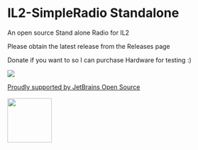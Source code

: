 # IL2-SimpleRadio Standalone
An open source Stand alone Radio for IL2

Please obtain the latest release from the Releases page

Donate if you want to so I can purchase Hardware for testing :) 

[![](https://www.paypalobjects.com/en_US/i/btn/btn_donateCC_LG.gif)](https://www.paypal.com/cgi-bin/webscr?cmd=_s-xclick&hosted_button_id=JY35DDAQ938TN)

<a href="https://www.jetbrains.com/?from=DCS-SimpleRadioStandalone" >Proudly supported by JetBrains Open Source
  <br><br><img src="https://github.com/ciribob/DCS-SimpleRadioStandalone/raw/master/jetbrains-variant-2.png" width="100" /></a>
